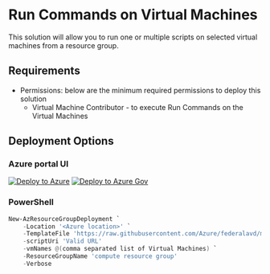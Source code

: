 # Run Commands on Virtual Machines

This solution will allow you to run one or multiple scripts on selected virtual machines from a resource group.

## Requirements

- Permissions: below are the minimum required permissions to deploy this solution
  - Virtual Machine Contributor - to execute Run Commands on the Virtual Machines  

## Deployment Options

### Azure portal UI

[![Deploy to Azure](https://aka.ms/deploytoazurebutton)](https://portal.azure.com/#blade/Microsoft_Azure_CreateUIDef/CustomDeploymentBlade/uri/https%3A%2F%2Fraw.githubusercontent.com%2Fshawntmeyer%2FtemplateSpecs%2Fmain%2FSolutions%2FRunScriptsOnVMs%2Fmain.json/uiFormDefinitionUri/https%3A%2F%2Fraw.githubusercontent.com%2Fshawntmeyer%2FtemplateSpecs%2Fmain%2FSolutions%2FRunScriptsOnVMs%2FuiFormDefinition.json) [![Deploy to Azure Gov](https://aka.ms/deploytoazuregovbutton)](https://portal.azure.us/#blade/Microsoft_Azure_CreateUIDef/CustomDeploymentBlade/uri/https%3A%2F%2Fraw.githubusercontent.com%2Fshawntmeyer%2FtemplateSpecs%2Fmain%2FSolutions%2FRunScriptsOnVMs%2Fmain.json/uiFormDefinitionUri/https%3A%2F%2Fraw.githubusercontent.com%2Fshawntmeyer%2FtemplateSpecs%2Fmain%2FSolutions%2FRunScriptsOnVMs%2FuiFormDefinition.json)

### PowerShell

```powershell
New-AzResourceGroupDeployment `
    -Location '<Azure location>' `
    -TemplateFile 'https://raw.githubusercontent.com/Azure/federalavd/main/deployments/add-ons/RunCommandsOnVms/main.json' `
    -scriptUri 'Valid URL'
    -vmNames @(comma separated list of Virtual Machines) `
    -ResourceGroupName 'compute resource group'
    -Verbose
```
